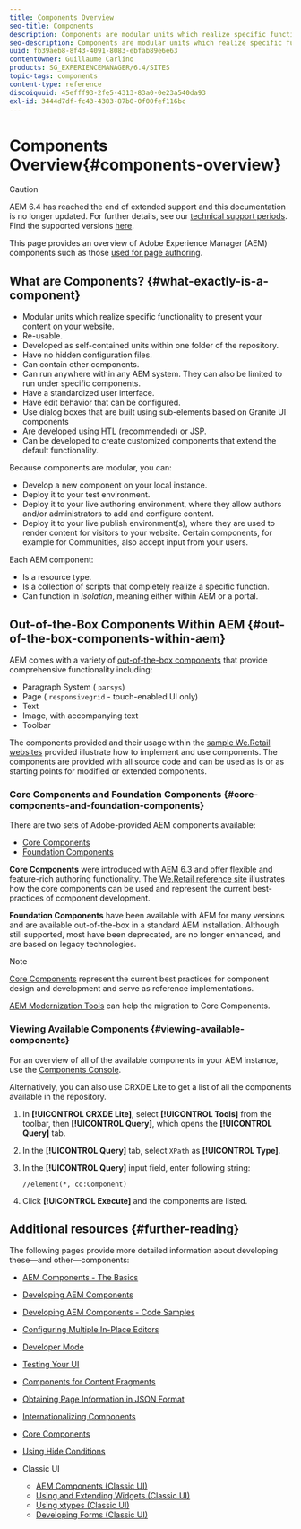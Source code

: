```yaml
---
title: Components Overview
seo-title: Components
description: Components are modular units which realize specific functionality to present your content on your website
seo-description: Components are modular units which realize specific functionality to present your content on your website
uuid: fb39aeb8-8f43-4091-8083-ebfab89e6e63
contentOwner: Guillaume Carlino
products: SG_EXPERIENCEMANAGER/6.4/SITES
topic-tags: components
content-type: reference
discoiquuid: 45efff93-2fe5-4313-83a0-0e23a540da93
exl-id: 3444d7df-fc43-4383-87b0-0f00fef116bc
---
```

# Components Overview{#components-overview}

>[!CAUTION]
>
>AEM 6.4 has reached the end of extended support and this documentation is no longer updated. For further details, see our [technical support periods](https://helpx.adobe.com/support/programs/eol-matrix.html). Find the supported versions [here](https://experienceleague.adobe.com/docs/).

This page provides an overview of Adobe Experience Manager (AEM) components such as those [used for page authoring](/help/sites-authoring/default-components-foundation.md).

## What are Components? {#what-exactly-is-a-component}

* Modular units which realize specific functionality to present your content on your website.
* Re-usable.
* Developed as self-contained units within one folder of the repository.
* Have no hidden configuration files.
* Can contain other components.
* Can run anywhere within any AEM system. They can also be limited to run under specific components.
* Have a standardized user interface.
* Have edit behavior that can be configured.
* Use dialog boxes that are built using sub-elements based on Granite UI components   
* Are developed using [HTL](https://helpx.adobe.com/experience-manager/htl/user-guide.html) (recommended) or JSP.
* Can be developed to create customized components that extend the default functionality.

Because components are modular, you can:

* Develop a new component on your local instance.
* Deploy it to your test environment.
* Deploy it to your live authoring environment, where they allow authors and/or administrators to add and configure content.
* Deploy it to your live publish environment(s), where they are used to render content for visitors to your website. Certain components, for example for Communities, also accept input from your users.

Each AEM component:

* Is a resource type.
* Is a collection of scripts that completely realize a specific function.
* Can function in *isolation*, meaning either within AEM or a portal.

## Out-of-the-Box Components Within AEM {#out-of-the-box-components-within-aem}

AEM comes with a variety of [out-of-the-box components](/help/sites-authoring/default-components.md) that provide comprehensive functionality including:

* Paragraph System ( `parsys`)
* Page ( `responsivegrid` - touch-enabled UI only)  
* Text  
* Image, with accompanying text
* Toolbar

The components provided and their usage within the [sample We.Retail websites](/help/sites-developing/we-retail.md) provided illustrate how to implement and use components. The components are provided with all source code and can be used as is or as starting points for modified or extended components.

### Core Components and Foundation Components {#core-components-and-foundation-components}

There are two sets of Adobe-provided AEM components available:

* [Core Components](https://experienceleague.adobe.com/docs/experience-manager-core-components/using/introduction.html)
* [Foundation Components](/help/sites-authoring/default-components-foundation.md)

**Core Components** were introduced with AEM 6.3 and offer flexible and feature-rich authoring functionality. The [We.Retail reference site](/help/sites-developing/we-retail.md) illustrates how the core components can be used and represent the current best-practices of component development.

**Foundation Components** have been available with AEM for many versions and are available out-of-the-box in a standard AEM installation. Although still supported, most have been deprecated, are no longer enhanced, and are based on legacy technologies.

>[!NOTE]
>
>[Core Components](https://experienceleague.adobe.com/docs/experience-manager-core-components/using/introduction.html) represent the current best practices for component design and development and serve as reference implementations.
>
>[AEM Modernization Tools](modernization-tools.md) can help the migration to Core Components.

### Viewing Available Components {#viewing-available-components}

For an overview of all of the available components in your AEM instance, use the [Components Console](/help/sites-authoring/default-components-console.md).

Alternatively, you can also use CRXDE Lite to get a list of all the components available in the repository.

1. In **[!UICONTROL CRXDE Lite]**, select **[!UICONTROL Tools]** from the toolbar, then **[!UICONTROL Query]**, which opens the **[!UICONTROL Query]** tab.  

1. In the **[!UICONTROL Query]** tab, select `XPath` as **[!UICONTROL Type]**.

1. In the **[!UICONTROL Query]** input field, enter following string:

   `//element(*, cq:Component)`

1. Click **[!UICONTROL Execute]** and the components are listed.

## Additional resources {#further-reading}

The following pages provide more detailed information about developing these&mdash;and other&mdash;components:

* [AEM Components - The Basics](/help/sites-developing/components-basics.md)
* [Developing AEM Components](/help/sites-developing/developing-components.md)
* [Developing AEM Components - Code Samples](/help/sites-developing/developing-components-samples.md)
* [Configuring Multiple In-Place Editors](/help/sites-developing/multiple-inplace-editors.md)
* [Developer Mode](/help/sites-developing/developer-mode.md)
* [Testing Your UI](/help/sites-developing/hobbes.md)
* [Components for Content Fragments](/help/sites-developing/components-content-fragments.md)
* [Obtaining Page Information in JSON Format](/help/sites-developing/pageinfo.md)
* [Internationalizing Components](/help/sites-developing/i18n.md)
* [Core Components](https://experienceleague.adobe.com/docs/experience-manager-core-components/using/introduction.html)
* [Using Hide Conditions](/help/sites-developing/hide-conditions.md)
* Classic UI

    * [AEM Components (Classic UI)](/help/sites-developing/developing-components-classic.md)
    * [Using and Extending Widgets (Classic UI)](/help/sites-developing/widgets.md)
    * [Using xtypes (Classic UI)](/help/sites-developing/xtypes.md)
    * [Developing Forms (Classic UI)](/help/sites-developing/developing-forms.md)
